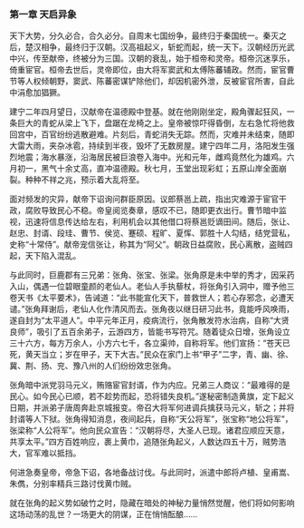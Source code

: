 ### 第一章 天启异象

天下大势，分久必合，合久必分。自周末七国纷争，最终归于秦国统一。秦灭之后，楚汉相争，最终归于汉朝。汉高祖起义，斩蛇而起，统一天下。汉朝经历光武中兴，传至献帝，终被分为三国。汉朝的衰乱，始于桓帝和灵帝。桓帝沉迷享乐，倚重宦官。桓帝去世后，灵帝即位，由大将军窦武和太傅陈蕃辅政。然而，宦官曹节等人权倾朝野，窦武、陈蕃密谋铲除他们，却因机密外泄，反被宦官所害，自此中涓愈加猖獗。

建宁二年四月望日，汉献帝在温德殿中登基。就在他刚刚坐定，殿角骤起狂风，一条巨大的青蛇从梁上飞下，盘踞在龙椅之上。皇帝被惊吓得昏倒，左右急忙将他救回宫中，百官纷纷逃散避难。片刻后，青蛇消失无踪。然而，灾难并未结束，随即大雷大雨，夹杂冰雹，持续到半夜，毁坏了无数房屋。建宁四年二月，洛阳发生强烈地震；海水暴涨，沿海居民被巨浪卷入海中。光和元年，雌鸡竟然化为雄鸡。六月初一，黑气十余丈高，直冲温德殿。秋七月，玉堂出现彩虹；五原山岸全面崩裂。种种不祥之兆，预示着大乱将至。

面对频发的灾异，献帝下诏询问群臣原因。议郎蔡邕上疏，指出灾难源于宦官干政，腐败导致民心不稳。帝皇阅览奏章，感叹不已，随即更衣出行。曹节暗中监视，迅速将信息传达给左右，利用机会以其他借口将蔡邕贬谪田间。随后，张让、赵忠、封谞、段珪、曹节、侯览、蹇硕、程旷、夏恽、郭胜十人勾结，结党营私，史称“十常侍”。献帝宠信张让，称其为“阿父”。朝政日益腐败，民心离散，盗贼四起，天下陷入混乱。

与此同时，巨鹿郡有三兄弟：张角、张宝、张梁。张角原是未中举的秀才，因采药入山，偶遇一位碧眼童颜的老仙人。老仙人手执藜杖，将张角引入洞中，赠予他三卷天书《太平要术》，告诫道：“此书能宣化天下，普救世人；若心存邪念，必遭天谴。”张角拜谢后，老仙人化作清风而去。张角夜以继日研习此书，竟能呼风唤雨，遂自封为“太平道人”。中平元年正月，疫病流行，张角散发符水治病，自称“大贤良师”，吸引了五百余弟子，云游四方，皆能书写符咒。随着徒众日增，张角设立三十六方，每方万余人，小方六七千，各立渠帅，自称将军。他们宣扬：“苍天已死，黄天当立；岁在甲子，天下大吉。”民众在家门上书“甲子”二字，青、幽、徐、冀、荆、扬、兖、豫八州的人们纷纷效忠张角。

张角暗中派党羽马元义，贿赂宦官封谞，作为内应。兄弟三人商议：“最难得的是民心。如今民心已顺，若不趁势而起，恐将错失良机。”遂秘密制造黄旗，定下起义日期，并派弟子唐周奔赴京城报变。帝召大将军何进调兵擒获马元义，斩之；并将封谞等人下狱。张角得知消息，夜间起兵，自称“天公将军”，张宝称“地公将军”，张梁称“人公将军”。他向民众宣告：“汉朝将尽，大圣人已现。诸君应顺应天意，共享太平。”四方百姓响应，裹上黄巾，追随张角起义，人数达四五十万，贼势浩大，官军难以抵挡。

何进急奏皇帝，帝急下诏，各地备战讨伐。与此同时，派遣中郎将卢植、皇甫嵩、朱儁，分别率精兵三路讨伐黄巾贼。

就在张角的起义势如破竹之时，隐藏在暗处的神秘力量悄然觉醒，他们将如何影响这场动荡的乱世？一场更大的阴谋，正在悄悄酝酿……